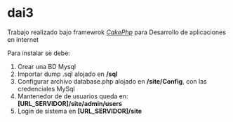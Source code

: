 dai3
====

Trabajo realizado bajo framewrok [*CakePhp*](http://cakephp.org) para Desarrollo de aplicaciones en internet

Para instalar se debe:

1. Crear una BD Mysql
2. Importar dump .sql alojado en **/sql**
3. Configurar archivo database.php alojado en **/site/Config**, con las credenciales MySql
4. Mantenedor de de usuarios queda en: **[URL_SERVIDOR]/site/admin/users**
5. Login de sistema en **[URL_SERVIDOR]/site**
